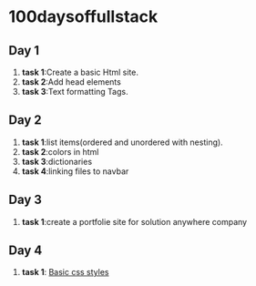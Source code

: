 # 100daysoffullstack

## Day 1   
1. **task 1**:Create a basic Html site.
2. **task 2**:Add head elements
3. **task 3**:Text formatting Tags.
## Day 2  
1. **task 1**:list items(ordered and unordered with nesting).
2. **task 2**:colors in html
3. **task 3**:dictionaries
4. **task 4**:linking files to navbar
## Day 3
1. **task 1**:create a portfolie site for solution anywhere company
## Day 4
1. **task 1**: [Basic css styles](https://boring-beaver-123050.netlify.com)